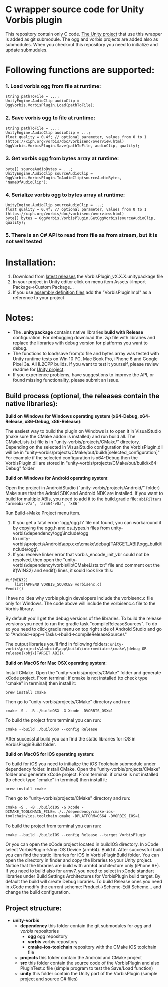 # C wrapper source code for Unity Vorbis plugin

This repository contain only C code. [The Unity project](https://github.com/khindemit/unity-project-vorbis) that use this wrapper is added as git submodule.
The ogg and vorbis projects are added also as submodules. When you checkout this repository you need to initialize and update submudules.

# Following functions are supported:
### 1. Load vorbis ogg from file at runtime:
```
string pathToFile = ...;
UnityEngine.AudioClip audioClip = OggVorbis.VorbisPlugin.Load(pathToFile);
```
### 2. Save vorbis ogg to file at runtime:
```
string pathToFile = ...;
UnityEngine.AudioClip audioClip = ...;
float quality = 0.4f; // optional parameter, values from 0 to 1 (https://xiph.org/vorbis/doc/vorbisenc/overview.html)
OggVorbis.VorbisPlugin.Save(pathToFile, audioClip, quality);
```
### 3. Get vorbis ogg from bytes array at runtime:
```
byte[] sourceAudioBytes = ...;
UnityEngine.AudioClip sourceAudioClip = OggVorbis.VorbisPlugin.ToAudioClip(sourceAudioBytes, "NameOfAudioClip");
```
### 4. Serialize vorbis ogg to bytes array at runtime:
```
UnityEngine.AudioClip sourceAudioClip = ...;
float quality = 0.4f; // optional parameter, values from 0 to 1 (https://xiph.org/vorbis/doc/vorbisenc/overview.html)
byte[] bytes = OggVorbis.VorbisPlugin.GetOggVorbis(sourceAudioClip, quality);
```
### 5. There is an C# API to read from file as from stream, but it is not well tested

# Installation:
1. Download from [latest releases](https://github.com/khindemit/unity-wrapper-vorbis/releases) the VorbisPlugin_vX.X.X.unitypackage file
2. In your project in Unity editor click on menu item Assets->Import Package->Custom Package...
3. If you use [assembly definition files](https://docs.unity3d.com/Manual/ScriptCompilationAssemblyDefinitionFiles.html) add the "VorbisPluginImpl" as a reference to your project

# Notes:
- The **.unitypackage** contains native libraries **build with Release** configuration. For debugging download the *.zip* file with libraries and replace the libraries with debug version for platforms you want to debug.
- The functions to load/save from/to file and bytes array was tested with Unity runtime tests on Win 10 PC, Mac Book Pro, iPhone 6 and Google Pixel 3a. All IL2CPP builds. If you want to test it yourself, please review readme for [Unity project](https://github.com/khindemit/unity-project-vorbis).
- If you experience problems, have suggestions to improve the API, or found missing functionality, please submit an issue.


## Build process (optional, the releases contain the native libraries):

**Build on Windows for Windows operating system (x64-Debug, x64-Release, x86-Debug, x86-Release)**: 

The easiest way to build the plugin on Windows is to open it in VisualStudio (make sure the CMake addon is installed) and run build all.
The CMakeLists.txt file is in "unity-vorbis/projects/CMake/" directory.
Depending on the selected in VisualStudio configuration the VorbisPlugin.dll will be in "unity-vorbis/projects/CMake/out/build/[selected_configuration]"
For example if the selected configuration is x64-Debug then the VorbisPlugin.dll are stored in "unity-vorbis/projects/CMake/out/build/x64-Debug" folder

**Build on Windows for Android operating system**:

Open the project in AndroidStudio ("unity-vorbis/projects/Android/" folder)
Make sure that the Adroid SDK and Android NDK are installed.
If you want to build for multiple ABIs, you need to add it to the build.gradle file:
```abiFilters 'armeabi-v7a', 'arm64-v8a', 'x86'```

Run Build->Make Project menu item.
1. If you get a fatal error: 'ogg/ogg.h' file not found, you can workaround it by copying the ogg.h and os_types.h files from 
unity-vorbis\dependency\ogg\include\ogg\
to
unity-vorbis\projects\Android\app\.cxx\cmake\debug\[TARGET_ABI]\ogg_build\include\ogg\
2. If you receive linker error that vorbis_encode_init_vbr could not be resolved, then open the
"unity-vorbis\dependency\vorbis\lib\CMakeLists.txt" file and comment out the if(WIN32) and endif() lines, it sould look like this:
```
#if(WIN32)
    list(APPEND VORBIS_SOURCES vorbisenc.c)
#endif()
```
I have no idea why vorbis plugin developers include the vorbisenc.c file only for Windows.
The code above will include the vorbisenc.c file to the Vorbis library.

By default you'll get the debug versions of the libraries. To build the release versions you need to run the gradle task "compileReleaseSources". To do so you need to
click gradle menu on top right side of Android Studio and go to "Android->app->Tasks->build->compileReleaseSources"

The output libraries you'll find in following folders:
```unity-vorbis\projects\Android\app\build\intermediates\cmake\[debug OR release]\obj\[TARGET ABI]\```

**Build on MacOS for Mac OSX operating system**:

Install CMake. Open the "unity-vorbis/projects/CMake" folder and generate xCode project.
From terminal:
if cmake is not installed (to check type "cmake" in terminal) then install it: 
```
brew install cmake
```
Then go to "unity-vorbis/projects/CMake" directory and run:
```
cmake -S . -B ./buildOSX -G Xcode -DVORBIS_OSX=1
```
To build the project from terminal you can run:
```
cmake --build ./buildOSX --config Release
```
After successful build you can find the static libraries for iOS in VorbisPluginBuild folder.


**Build on MacOS for iOS operating system**:

To build for iOS you need to initialize the iOS Toolchain submodule under dependency folder.
Install CMake. Open the "unity-vorbis/projects/CMake" folder and generate xCode project.
From terminal:
if cmake is not installed (to check type "cmake" in terminal) then install it: 
```
brew install cmake
```
Then go to "unity-vorbis/projects/CMake" directory and run:
```
cmake -S . -B ./buildIOS -G Xcode -DCMAKE_TOOLCHAIN_FILE=../../dependency/cmake-ios-toolchain/ios.toolchain.cmake -DPLATFORM=OS64 -DVORBIS_IOS=1
```
To build the project from terminal you can run:
```
cmake --build ./buildIOS --config Release --target VorbisPlugin
```
Or you can open the xCode project located in buildIOS directory. In xCode select VorbisPlugin->Any iOS Device (arm64). Build it. After successful build you can find the static libraries for iOS in VorbisPluginBuild folder. You can open the directory in finder and copy the libraries to your Unity project.
Notice that the libraries are build with arm64 architecture only (iPhone 6+). If you need to build also for armv7, you need to select in xCode standart libraries under Build Settings Architectures for VorbisPlugin build target.
By default the build will create Debug libraries. To build Release ones you need in xCode modify the current scheme: Product->Scheme-Edit Scheme... and change the build configuration.

## Project structure:

- **unity-vorbis**
    - **dependency** this folder contain the git submodules for *ogg* and *vorbis* repositories
        - **ogg** ogg repository
        - **vorbis** vorbis repository
        - **cmake-ios-toolchain** repository with the CMake iOS toolchain file
    - **projects** this folder contain the Android and CMake project
    - **src** this folder contain the source code of the VorbisPlugin and also PluginTest.c file (simple program to test the Save/Load function)
    - **unity** this folder contain the Unity part of the VorbisPlugin (sample project and source C# files)
